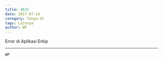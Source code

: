 ```yaml
---
title: 4632
date: 2017-07-14
category: Tanya-SC
tags: Lainnya
author: WP
---
```


Error di Aplikasi Erkip

---



`WP`
